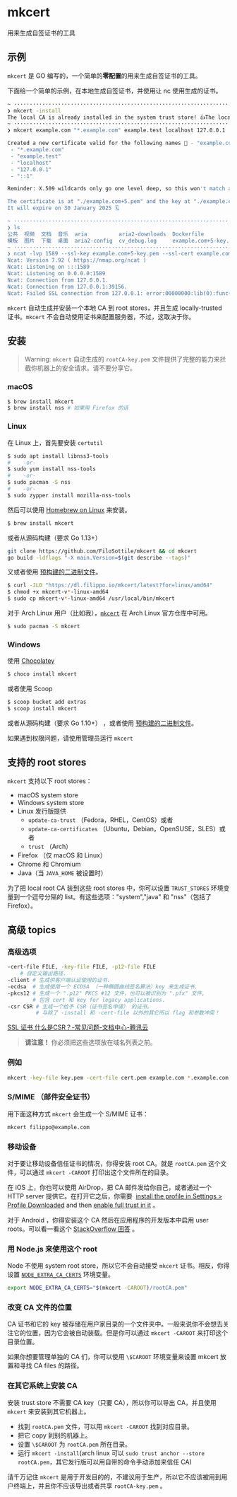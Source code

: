 mkcert
===

用来生成自签证书的工具

## 示例

`mkcert` 是 GO 编写的，一个简单的**零配置**的用来生成自签证书的工具。

下面给一个简单的示例，在本地生成自签证书，并使用让 nc 使用生成的证书。

```zsh
~ ·········································································································································  10:46:25
❯ mkcert -install
The local CA is already installed in the system trust store! 👍The local CA is already installed in the Firefox and/or Chrome/Chromium trust store! 👍
~ ·········································································································································  10:46:34
❯ mkcert example.com "*.example.com" example.test localhost 127.0.0.1 ::1

Created a new certificate valid for the following names 📜 - "example.com"
 - "*.example.com"
 - "example.test"
 - "localhost"
 - "127.0.0.1"
 - "::1"

Reminder: X.509 wildcards only go one level deep, so this won't match a.b.example.com ℹ️

The certificate is at "./example.com+5.pem" and the key at "./example.com+5-key.pem" ✅
It will expire on 30 January 2025 🗓

~ ·········································································································································  10:47:37
❯ ls             
公共  视频  文档  音乐  aria          aria2-downloads  Dockerfile             example.com+5.pem  GOPATH  minio-binaries  nowip_hosts.txt  tech_backend.jar
模板  图片  下载  桌面  aria2-config  cv_debug.log     example.com+5-key.pem  go                 math    navicat_reset   src
~ ·········································································································································  10:47:55
❯ ncat -lvp 1589 --ssl-key example.com+5-key.pem --ssl-cert example.com+5.pem 
Ncat: Version 7.92 ( https://nmap.org/ncat )
Ncat: Listening on :::1589
Ncat: Listening on 0.0.0.0:1589
Ncat: Connection from 127.0.0.1.
Ncat: Connection from 127.0.0.1:39156.
Ncat: Failed SSL connection from 127.0.0.1: error:00000000:lib(0):func(0):reason(0)
```

`mkcert` 自动生成并安装一个本地 CA 到 root stores，并且生成 locally-trusted 证书。`mkcert` 不会自动使用证书来配置服务器，不过，这取决于你。

## 安装

> Warning: `mkcert` 自动生成的 `rootCA-key.pem` 文件提供了完整的能力来拦截你机器上的安全请求。请不要分享它。

### macOS

```bash
$ brew install mkcert
$ brew install nss # 如果用 Firefox 的话
```

### Linux

在 Linux 上，首先要安装 `certutil`

```bash
$ sudo apt install libnss3-tools
#    -or-
$ sudo yum install nss-tools
#    -or-
$ sudo pacman -S nss
#    -or-
$ sudo zypper install mozilla-nss-tools
```

然后可以使用 [Homebrew on Linux](https://docs.brew.sh/Homebrew-on-Linux) 来安装。

```bash
$ brew install mkcert
```

或者从源码构建（要求 Go 1.13+）

```bash
git clone https://github.com/FiloSottile/mkcert && cd mkcert
go build -ldflags "-X main.Version=$(git describe --tags)"
```

又或者使用 [预构建的二进制文件](https://github.com/FiloSottile/mkcert/releases)。

```bash
$ curl -JLO "https://dl.filippo.io/mkcert/latest?for=linux/amd64"
$ chmod +x mkcert-v*-linux-amd64
$ sudo cp mkcert-v*-linux-amd64 /usr/local/bin/mkcert
```

对于 Arch Linux 用户（比如我），[`mkcert`](https://www.archlinux.org/packages/community/x86_64/mkcert/) 在 Arch Linux 官方仓库中可用。

```bash
$ sudo pacman -S mkcert
```

### Windows

使用 [Chocolatey](https://chocolatey.org/)

```bash
$ choco install mkcert
```

或者使用 Scoop

```bash
$ scoop bucket add extras
$ scoop install mkcert
```

或者从源码构建（要求 Go 1.10+） ，或者使用 [预构建的二进制文件](https://github.com/FiloSottile/mkcert/releases)。

如果遇到权限问题，请使用管理员运行 `mkcert`

## 支持的 root stores

`mkcert` 支持以下 root stores：

- macOS system store
- Windows system store
- Linux 发行版提供
  - `update-ca-trust` （Fedora，RHEL，CentOS）或者
  - `update-ca-certificates` （Ubuntu，Debian，OpenSUSE，SLES）或者
  - `trust` （Arch）
- Firefox （仅 macOS 和 Linux）
- Chrome 和 Chromium
- Java（当 `JAVA_HOME` 被设置时）

为了把 local root CA 装到这些 root stores 中，你可以设置 `TRUST_STORES` 环境变量到一个逗号分隔的 list。有这些选项："system","java" 和 "nss"（包括了 Firefox）。

## 高级 topics

### 高级选项

```bash
-cert-file FILE, -key-file FILE, -p12-file FILE
    # 自定义输出路径.
-client # 生成供客户端认证使用的证书.
-ecdsa  # 生成使用一个 ECDSA （一种椭圆曲线签名算法）key 来生成证书.
-pkcs12 # 生成一个 ".p12" PKCS #12 文件，也可以被识别为 ".pfx" 文件,
        # 包含 cert 和 key for legacy applications.
-csr CSR # 生成一个给予 CSR（证书签名申请） 的证书。
         # 与除了 -install 和 -cert-file 以外的其它所以 flag 和参数冲突！
```

[SSL 证书 什么是CSR？-常见问题-文档中心-腾讯云](https://cloud.tencent.com/document/product/400/5367)

> **请注意！** 你必须把这些选项放在域名列表之前。

### 例如

```bash
mkcert -key-file key.pem -cert-file cert.pem example.com *.example.com
```

### S/MIME （邮件安全证书）

用下面这种方式 `mkcert` 会生成一个 S/MIME 证书：

```bash
mkcert filippo@example.com
```

### 移动设备

对于要让移动设备信任证书的情况，你得安装 root CA。就是 `rootCA.pem` 这个文件，可以通过 `mkcert -CAROOT` 打印出这个文件所在的目录。

在 iOS 上，你也可以使用 AirDrop，把 CA 邮件发给你自己，或者通过一个 HTTP server 提供它。在打开它之后，你需要  [install the profile in Settings > Profile Downloaded](https://github.com/FiloSottile/mkcert/issues/233#issuecomment-690110809) and then [enable full trust in it](https://support.apple.com/en-nz/HT204477) 。

对于 Android ，你得安装这个 CA 然后在应用程序的开发版本中启用 user roots。可以看一看这个 [StackOverflow 回答](https://stackoverflow.com/a/22040887/749014) 。

### 用 Node.js 来使用这个 root

Node 不使用 system root store，所以它不会自动接受 `mkcert` 证书。相反，你得设置 [`NODE_EXTRA_CA_CERTS`](https://nodejs.org/api/cli.html#cli_node_extra_ca_certs_file) 环境变量。

```bash
export NODE_EXTRA_CA_CERTS="$(mkcert -CAROOT)/rootCA.pem"
```

### 改变 CA 文件的位置

CA 证书和它的 key 被存储在用户家目录的一个文件夹中。一般来说你不会想去关注它的位置，因为它会被自动装载。但是你可以通过 `mkcert -CAROOT` 来打印这个目录位置。

如果你想要管理单独的 CA 们，你可以使用 `\$CAROOT` 环境变量来设置 mkcert 放置和寻找 CA files 的路径。

### 在其它系统上安装 CA

安装 trust store 不需要 CA key（只要 CA），所以你可以导出 CA，并且使用 `mkcert` 来安装到其它机器上。

- 找到 `rootCA.pem` 文件，可以用 `mkcert -CAROOT` 找到对应目录。
- 把它 copy 到别的机器上。
- 设置 `\$CAROOT` 为 `rootCA.pem` 所在目录。
- 运行 `mkcert -install`(arch linux 可以 `sudo trust anchor --store rootCA.pem`，其它发行版可以用自带的命令手动添加来信任 CA)

请千万记住 `mkcert` 是用于开发目的的，不建议用于生产，所以它不应该被用到用户终端上，并且你不应该导出或者共享 `rootCA-key.pem` 。
